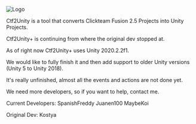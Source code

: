 ![Logo](https://github.com/user-attachments/assets/f7d3e6b3-c933-4438-bdd9-65daa9fa047e)

Ctf2Unity is a tool that converts Clickteam Fusion 2.5 Projects into Unity Projects.

Ctf2Unity+ is continuing from where the original dev stopped at.

As of right now Ctf2Unity+ uses Unity 2020.2.2f1.

We would like to fully finish it and then add support to older Unity versions (Unity 5 to Unity 2018).

It's really unfinished, almost all the events and actions are not done yet.

We need more developers, so if you want to help, contact me.


Current Developers:
SpanishFreddy
Juanen100
MaybeKoi

Original Dev:
Kostya
